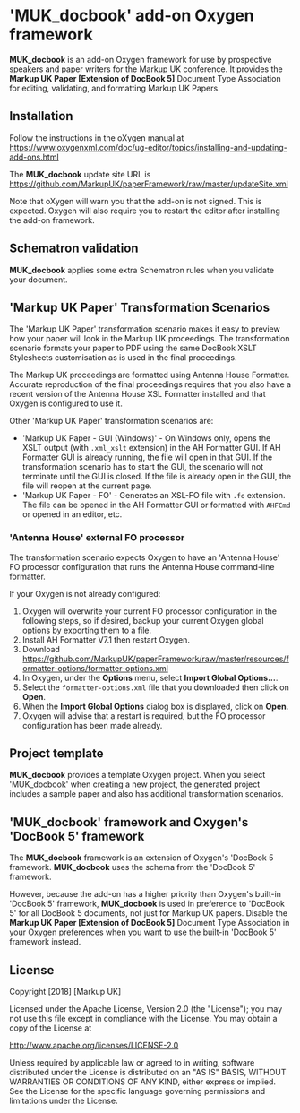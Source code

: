 # 'MUK_docbook' add-on Oxygen framework

**MUK_docbook** is an add-on Oxygen framework for use by prospective speakers and paper writers for the Markup UK conference. It provides the **Markup UK Paper [Extension of DocBook 5]** Document Type Association for editing, validating, and formatting Markup UK Papers.

## Installation

Follow the instructions in the oXygen manual at https://www.oxygenxml.com/doc/ug-editor/topics/installing-and-updating-add-ons.html

The **MUK_docbook** update site URL is https://github.com/MarkupUK/paperFramework/raw/master/updateSite.xml

Note that oXygen will warn you that the add-on is not signed. This is expected. Oxygen will also require you to restart the editor after installing the add-on framework.

## Schematron validation

**MUK_docbook** applies some extra Schematron rules when you validate your document.

## 'Markup UK Paper' Transformation Scenarios

The 'Markup UK Paper' transformation scenario makes it easy to preview how your paper will look in the Markup UK proceedings. The transformation scenario formats your paper to PDF using the same DocBook XSLT Stylesheets customisation as is used in the final proceedings.

The Markup UK proceedings are formatted using Antenna House Formatter. Accurate reproduction of the final proceedings requires that you also have a recent version of the Antenna House XSL Formatter installed and that Oxygen is configured to use it.

Other 'Markup UK Paper' transformation scenarios are:

- 'Markup UK Paper - GUI (Windows)' - On Windows only, opens the XSLT output (with `.xml_xslt` extension) in the AH Formatter GUI. If AH Formatter GUI is already running, the file will open in that GUI. If the transformation scenario has to start the GUI, the scenario will not terminate until the GUI is closed. If the file is already open in the GUI, the file will reopen at the current page.
- 'Markup UK Paper - FO' - Generates an XSL-FO file with `.fo` extension. The file can be opened in the AH Formatter GUI or formatted with `AHFCmd` or opened in an editor, etc.

### 'Antenna House' external FO processor

The transformation scenario expects Oxygen to have an 'Antenna House' FO processor configuration that runs the Antenna House command-line formatter.

If your Oxygen is not already configured:

1. Oxygen will overwrite your current FO processor configuration in the following steps, so if desired, backup your current Oxygen global options by exporting them to a file.
1. Install AH Formatter V7.1 then restart Oxygen.
1. Download https://github.com/MarkupUK/paperFramework/raw/master/resources/formatter-options/formatter-options.xml
1. In Oxygen, under the **Options** menu, select **Import Global Options...**.
1. Select the `formatter-options.xml` file that you downloaded then click on **Open**.
1. When the **Import Global Options** dialog box is displayed, click on **Open**.
1. Oxygen will advise that a restart is required, but the FO processor configuration has been made already.

## Project template

**MUK_docbook** provides a template Oxygen project. When you select 'MUK_docbook' when creating a new project, the generated project includes a sample paper and also has additional transformation scenarios.

## 'MUK_docbook' framework and Oxygen's 'DocBook 5' framework

The **MUK_docbook** framework is an extension of Oxygen's 'DocBook 5 framework. **MUK_docbook** uses the schema from the 'DocBook 5' framework.

However, because the add-on has a higher priority than Oxygen's built-in 'DocBook 5' framework, **MUK_docbook** is used in preference to 'DocBook 5' for all DocBook 5 documents, not just for Markup UK papers. Disable the **Markup UK Paper [Extension of DocBook 5]** Document Type Association in your Oxygen preferences when you want to use the built-in 'DocBook 5' framework instead.

## License

Copyright [2018] [Markup UK]

Licensed under the Apache License, Version 2.0 (the "License");
you may not use this file except in compliance with the License.
You may obtain a copy of the License at

http://www.apache.org/licenses/LICENSE-2.0

Unless required by applicable law or agreed to in writing, software
distributed under the License is distributed on an "AS IS" BASIS,
WITHOUT WARRANTIES OR CONDITIONS OF ANY KIND, either express or implied.
See the License for the specific language governing permissions and
limitations under the License.
